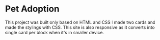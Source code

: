 # Pet Adoption

This project was built only based on HTML and CSS I made two cards and made the stylings with CSS. This site is also responsive as it converts into single card per block when it's in smaller device.